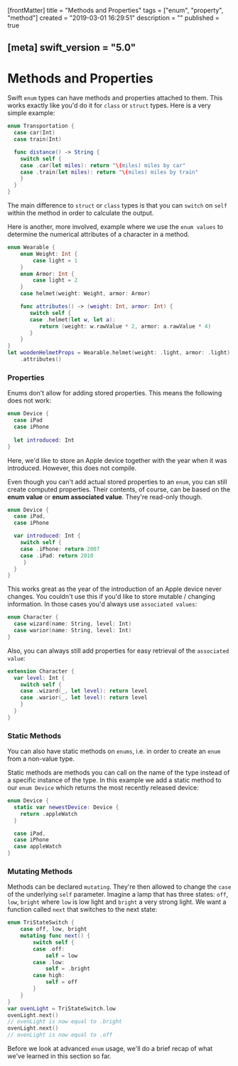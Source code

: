 [frontMatter]
title = "Methods and Properties"
tags = ["enum", "property", "method"]
created = "2019-03-01 16:29:51"
description = ""
published = true

[meta]
swift_version = "5.0"
---

# Methods and Properties

Swift `enum` types can have methods and properties attached to them. This works exactly like you'd do it for
`class` or `struct` types. Here is a very simple example:

``` Swift
enum Transportation {
  case car(Int)
  case train(Int)

  func distance() -> String {
    switch self {
    case .car(let miles): return "\(miles) miles by car"
    case .train(let miles): return "\(miles) miles by train"
    }
  }
}
```

The main difference to `struct` or `class` types is that you can `switch` on `self` within the method
in order to calculate the output.

Here is another, more involved, example where we use the `enum values` to determine the numerical attributes of a character in a method.

``` Swift
enum Wearable {
    enum Weight: Int {
        case light = 1
    }
    enum Armor: Int {
        case light = 2
    }
    case helmet(weight: Weight, armor: Armor)

    func attributes() -> (weight: Int, armor: Int) {
       switch self {
       case .helmet(let w, let a): 
          return (weight: w.rawValue * 2, armor: a.rawValue * 4)
       }
    }
}
let woodenHelmetProps = Wearable.helmet(weight: .light, armor: .light)
    .attributes()
```

### Properties

Enums don't allow for adding stored properties. This means the following does not work:

``` Swift
enum Device {
  case iPad
  case iPhone
  
  let introduced: Int
}
```

Here, we'd like to store an Apple device together with the year when
it was introduced. However, this does not compile.

Even though you can\'t add actual stored properties to an `enum`, you
can still create computed properties. Their contents, of course, can be
based on the **enum value** or **enum associated value**. They're read-only though.

``` Swift
enum Device {
  case iPad,
  case iPhone

  var introduced: Int {
    switch self {
    case .iPhone: return 2007
    case .iPad: return 2010
     }
  }
}
```

This works great as the year of the introduction of an Apple device never changes.
You couldn't use this if you'd like to store mutable / changing information. In those cases
you'd always use `associated values`:

``` Swift
enum Character {
  case wizard(name: String, level: Int)
  case warior(name: String, level: Int)
}
```

Also, you can always still add properties for easy retrieval of the `associated value`:

``` Swift
extension Character {
  var level: Int {
    switch self {
    case .wizard(_, let level): return level
    case .warior(_, let level): return level
    }
  }
}
```

### Static Methods

You can also have static methods on `enums`, i.e. in order to create an
`enum` from a non-value type. 

Static methods are methods you can call on the name of the type instead of
a specific instance of the type. In this example we add a static method
to our `enum Device` which returns the most recently released device:

``` Swift
enum Device {
  static var newestDevice: Device {
    return .appleWatch
  }

  case iPad,
  case iPhone
  case appleWatch
}
```

### Mutating Methods

Methods can be declared `mutating`. They\'re then allowed to change the
`case` of the underlying `self` parameter. Imagine a lamp that has three states:
`off`, `low`, `bright` where `low` is low light and `bright` a very strong light.
We want a function called `next` that switches to the next state:

``` Swift
enum TriStateSwitch {
    case off, low, bright
    mutating func next() {
        switch self {
        case .off:
            self = low
        case .low:
            self = .bright
        case high:
            self = off
        }
    }
}
var ovenLight = TriStateSwitch.low
ovenLight.next()
// ovenLight is now equal to .bright
ovenLight.next()
// ovenLight is now equal to .off
```

Before we look at advanced `enum` usage, we'll do a brief recap of what we've 
learned in this section so far.
